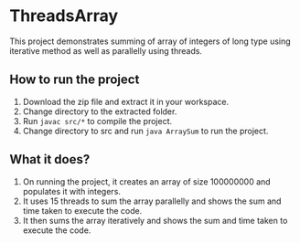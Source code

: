 # ThreadsArray
This project demonstrates summing of array of integers of long type using iterative method as well as parallelly using threads.

## How to run the project

1. Download the zip file and extract it in your workspace.
2. Change directory to the extracted folder.
3. Run `javac src/*` to compile the project.
4. Change directory to src and run `java ArraySum` to run the project.

## What it does?

1. On running the project, it creates an array of size 100000000 and populates it with integers.
2. It uses 15 threads to sum the array parallelly and shows the sum and time taken to execute the code.
3. It then sums the array iteratively and shows the sum and time taken to execute the code.